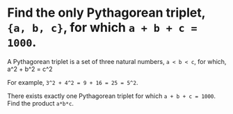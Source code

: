 # Find the only Pythagorean triplet, `{a, b, c}`, for which `a + b + c = 1000`.

A Pythagorean triplet is a set of three natural numbers, `a < b < c`, for which,
    a^2 + b^2 = c^2

For example, `3^2 + 4^2 = 9 + 16 = 25 = 5^2`.

There exists exactly one Pythagorean triplet for which `a + b + c = 1000`.
Find the product `a*b*c`.
